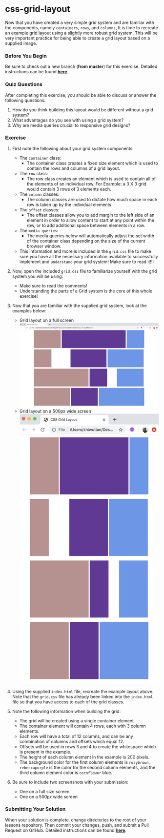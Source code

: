 # css-grid-layout

Now that you have created a very simple grid system and are familiar with the components, namely `containers`, `rows`, and `columns`, It is time to recreate an example grid layout using a slightly more robust grid system. This will be very important practice for being able to create a grid layout based on a supplied image.

### Before You Begin

Be sure to check out a new branch (**from master**) for this exercise. Detailed instructions can be found [**here**](../../guides/before-each-exercise.md).

### Quiz Questions
After completing this exercise, you should be able to discuss or answer the following questions:

1. How do you think building this layout would be different without a grid system?
1. What advantages do you see with using a grid system?
1. Why are media queries crucial to responsive grid designs?

### Exercise

1. First note the following about your grid system components:
    - The `container` class:
        - The container class creates a fixed size element which
        is used to contain the rows and columns of a grid layout.
    - The `row` class:
        - The row class creates an element which is used to contain
        all of the elements of an individual row. For Example: a 3 X 3
        grid would contain 3 rows of 3 elements each.
    - The `column` classes:
        - The column classes are used to dictate how much space in each row
        is taken up by the individual elements.
    - The `offset` classes:
        - The offset classes allow you to add margin to the left side of an element in order to allow content to start at any point within the row, or to add additional space between elements in a row.
    - The `media queries`:
        - The media queries below will automatically adjust the set width of the container class depending on the size of the current browser window.
    - This information and more is included in the `grid.css` file to make sure you have all the necessary information available to successfully implement and `understand` your grid system! Make sure to read it!!!

1. Now, open the included `grid.css` file to familiarize yourself with the grid system you will be using:
    - Make sure to read the comments!
    - Understanding the parts of a Grid system is the core of this whole exercise!

1. Now that you are familiar with the supplied grid system, look at the examples below:
    - Grid layout on a full screen
    ![Grid Layout Example Full Screen](./images/example-output-full.png)
    - Grid layout on a 500px wide screen
    ![Grid Layout Example Small Screen](./images/example-output-small.png)
1. Using the supplied `index.html` file, recreate the example layout above. Note that the `grid.css` file has already been linked into the `index.html` file so that you have access to each of the grid classes.
1. Note the following information when building the grid:
    - The grid will be created using a single container element
    - The container element will contain 4 rows, each with 3 column elements.
    - Each row will have a total of 12 columns, and can be any combination of columns and offsets which equal 12.
    - Offsets will be used in rows 3 and 4 to create the whitespace which is present in the example.
    - The height of each column element in the example is 200 pixels.
    - The background color for the first column elements is `rosybrown`, `rebeccapurple` is the color for the second column elements, and the third column element color is `cornflower` blue.
1. Be sure to include two screenshots with your submission:
    - One on a full size screen
    - One on a 500px wide screen

### Submitting Your Solution

When your solution is complete, change directories to the root of your lessons repository. Then commit your changes, push, and submit a Pull Request on GitHub. Detailed instructions can be found [**here**](../../guides/after-each-exercise.md).
